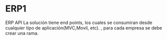 # ERP1
ERP API
La solución tiene end points, los cuales se consumiran desde cualquier tipo de aplicación(MVC,Movil, etc). , para cada empresa se debe crear una rama.
